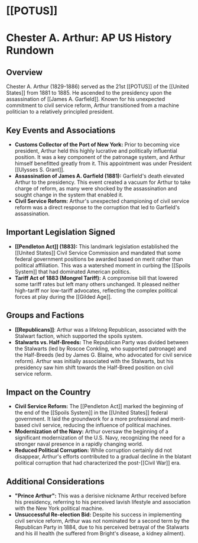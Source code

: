 # [[POTUS]]
# Chester A. Arthur: AP US History Rundown

## Overview

Chester A. Arthur (1829-1886) served as the 21st [[POTUS]] of the [[United States]] from 1881 to 1885. He ascended to the presidency upon the assassination of [[James A. Garfield]]. Known for his unexpected commitment to civil service reform, Arthur transitioned from a machine politician to a relatively principled president.

## Key Events and Associations

*   **Customs Collector of the Port of New York:** Prior to becoming vice president, Arthur held this highly lucrative and politically influential position. It was a key component of the patronage system, and Arthur himself benefitted greatly from it. This appointment was under President [[Ulysses S. Grant]].
*   **Assassination of James A. Garfield (1881):** Garfield's death elevated Arthur to the presidency. This event created a vacuum for Arthur to take charge of reform, as many were shocked by the assassination and sought change in the system that enabled it.
*   **Civil Service Reform:** Arthur's unexpected championing of civil service reform was a direct response to the corruption that led to Garfield's assassination.

## Important Legislation Signed

*   **[[Pendleton Act]] (1883):** This landmark legislation established the [[United States]] Civil Service Commission and mandated that some federal government positions be awarded based on merit rather than political affiliation. This was a watershed moment in curbing the [[Spoils System]] that had dominated American politics.
*   **Tariff Act of 1883 (Mongrel Tariff):** A compromise bill that lowered some tariff rates but left many others unchanged. It pleased neither high-tariff nor low-tariff advocates, reflecting the complex political forces at play during the [[Gilded Age]].

## Groups and Factions

*   **[[Republicans]]**: Arthur was a lifelong Republican, associated with the Stalwart faction, which supported the spoils system.
*   **Stalwarts vs. Half-Breeds:** The Republican Party was divided between the Stalwarts (led by Roscoe Conkling, who supported patronage) and the Half-Breeds (led by James G. Blaine, who advocated for civil service reform). Arthur was initially associated with the Stalwarts, but his presidency saw him shift towards the Half-Breed position on civil service reform.

## Impact on the Country

*   **Civil Service Reform:** The [[Pendleton Act]] marked the beginning of the end of the [[Spoils System]] in the [[United States]] federal government. It laid the groundwork for a more professional and merit-based civil service, reducing the influence of political machines.
*   **Modernization of the Navy:** Arthur oversaw the beginning of a significant modernization of the U.S. Navy, recognizing the need for a stronger naval presence in a rapidly changing world.
*   **Reduced Political Corruption:** While corruption certainly did not disappear, Arthur's efforts contributed to a gradual decline in the blatant political corruption that had characterized the post-[[Civil War]] era.

## Additional Considerations

*   **"Prince Arthur":** This was a derisive nickname Arthur received before his presidency, referring to his perceived lavish lifestyle and association with the New York political machine.
*   **Unsuccessful Re-election Bid:** Despite his success in implementing civil service reform, Arthur was not nominated for a second term by the Republican Party in 1884, due to his perceived betrayal of the Stalwarts and his ill health (he suffered from Bright's disease, a kidney ailment).
        
